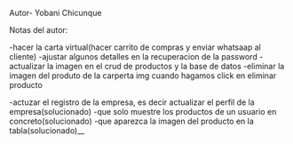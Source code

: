 Autor- Yobani Chicunque

Notas del autor:

-hacer la carta virtual(hacer carrito de compras y enviar whatsaap al cliente)
-ajustar algunos detalles en la recuperacion de la password
-actualizar la imagen en el crud de productos y la base de datos
-eliminar la imagen del produto de la carperta img cuando hagamos click en eliminar producto

-actuzar el registro de la empresa, es decir actualizar el perfil de la empresa(solucionado)
-que solo muestre los productos de un usuario en concreto(solucionado)
-que aparezca la imagen  del producto en la tabla(solucionado)__


